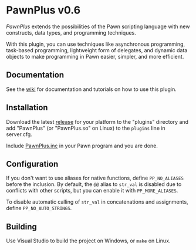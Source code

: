 PawnPlus v0.6
==========

_PawnPlus_ extends the possibilities of the Pawn scripting language with new constructs, data types, and programming techniques.

With this plugin, you can use techniques like asynchronous programming, task-based programming, lightweight form of delegates, and dynamic data objects to make programming in Pawn easier, simpler, and more efficient.

## Documentation
See the [wiki](//github.com/IllidanS4/PawnPlus/wiki) for documentation and tutorials on how to use this plugin.

## Installation
Download the latest [release](//github.com/IllidanS4/PawnPlus/releases/latest) for your platform to the "plugins" directory and add "PawnPlus" (or "PawnPlus.so" on Linux) to the `plugins` line in server.cfg.

Include [PawnPlus.inc](pawno/include/PawnPlus.inc) in your Pawn program and you are done.

## Configuration
If you don't want to use aliases for native functions, define `PP_NO_ALIASES` before the inclusion. By default, the `@@` alias to `str_val` is disabled due to conflicts with other scripts, but you can enable it with `PP_MORE_ALIASES`.

To disable automatic calling of `str_val` in concatenations and assignments, define `PP_NO_AUTO_STRINGS`.

## Building
Use Visual Studio to build the project on Windows, or `make` on Linux.
